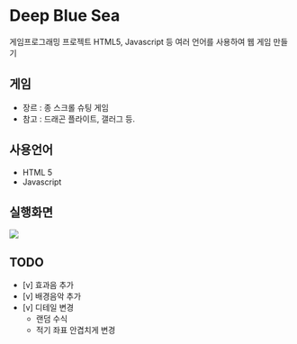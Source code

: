 # Deep Blue Sea
게임프로그래밍 프로젝트
HTML5, Javascript 등 여러 언어를 사용하여 웹 게임 만들기

## 게임
 * 장르 : 종 스크롤 슈팅 게임
 * 참고 : 드래곤 플라이트, 갤러그 등.

## 사용언어
 * HTML 5
 * Javascript

## 실행화면
![](docs/dbs.gif)

## TODO
 - [v] 효과음 추가
 - [v] 배경음악 추가
 - [v] 디테일 변경
	* 랜덤 수식
	* 적기 좌표 안겹치게 변경